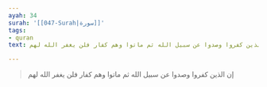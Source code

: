 ```yaml
---
ayah: 34
surah: '[[047-Surah|سورة]]'
tags:
- quran
text: إن الذين كفروا وصدوا عن سبيل الله ثم ماتوا وهم كفار فلن يغفر الله لهم

---
```

> إن الذين كفروا وصدوا عن سبيل الله ثم ماتوا وهم كفار فلن يغفر الله لهم

